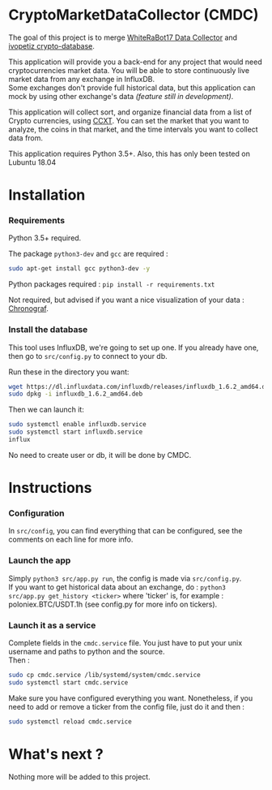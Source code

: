 # CryptoMarketDataCollector (CMDC)
The goal of this project is to merge [WhiteRaBot17 Data Collector](https://github.com/WhiteRaBot17/BittrexDataCollector) and [ivopetiz crypto-database](https://github.com/ivopetiz/crypto-database).  

This application will provide you a back-end for any project that would need cryptocurrencies market data.
You will be able to store continuously live market data from any exchange in InfluxDB.   
Some exchanges don't provide full historical data, but this application can mock by using other exchange's data _(feature still in development)_.  


This application will collect sort, and organize financial data from a list of Crypto currencies, using [CCXT](https://github.com/ccxt/ccxt). You can set the market that you want to analyze, the coins in that market, and the time intervals you want to collect data from. 

This application requires Python 3.5+. Also, this has only been tested on Lubuntu 18.04


# Installation

### Requirements  
Python 3.5+ required.

The package ```python3-dev``` and ```gcc``` are required : 
```bash
sudo apt-get install gcc python3-dev -y
``` 

Python packages required : ```pip install -r requirements.txt```

Not required, but advised if you want a nice visualization of your data : [Chronograf](https://portal.influxdata.com/downloads#influxdb).   

### Install the database  
This tool uses InfluxDB, we're going to set up one. If you already have one, then go to ```src/config.py``` to connect to your db.

Run these in the directory you want:   
      
```bash
wget https://dl.influxdata.com/influxdb/releases/influxdb_1.6.2_amd64.deb
sudo dpkg -i influxdb_1.6.2_amd64.deb
```

Then we can launch it:
```bash
sudo systemctl enable influxdb.service
sudo systemctl start influxdb.service
influx
```

No need to create user or db, it will be done by CMDC.

# Instructions

### Configuration
In ```src/config```, you can find everything that can be configured, see the comments on each line for more info.

### Launch the app
Simply ```python3 src/app.py run```, the config is made via ```src/config.py```.   
If you want to get historical data about an exchange, do : ```python3 src/app.py get_history <ticker>``` where 'ticker' is, for example : poloniex.BTC/USDT.1h (see config.py for more info on tickers).

### Launch it as a service
Complete fields in the ```cmdc.service``` file. You just have to put your unix username and paths to python and the source.   
Then :   
```bash
sudo cp cmdc.service /lib/systemd/system/cmdc.service
sudo systemctl start cmdc.service
```
Make sure you have configured everything you want. Nonetheless, if you need to add or remove a ticker from the config file, just do it and then :
```bash
sudo systemctl reload cmdc.service
```


# What's next ?
Nothing more will be added to this project.
